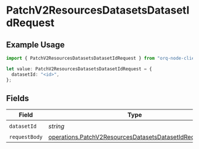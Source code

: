 # PatchV2ResourcesDatasetsDatasetIdRequest

## Example Usage

```typescript
import { PatchV2ResourcesDatasetsDatasetIdRequest } from "orq-node-client/models/operations";

let value: PatchV2ResourcesDatasetsDatasetIdRequest = {
  datasetId: "<id>",
};
```

## Fields

| Field                                                                                                                              | Type                                                                                                                               | Required                                                                                                                           | Description                                                                                                                        |
| ---------------------------------------------------------------------------------------------------------------------------------- | ---------------------------------------------------------------------------------------------------------------------------------- | ---------------------------------------------------------------------------------------------------------------------------------- | ---------------------------------------------------------------------------------------------------------------------------------- |
| `datasetId`                                                                                                                        | *string*                                                                                                                           | :heavy_check_mark:                                                                                                                 | Dataset ID                                                                                                                         |
| `requestBody`                                                                                                                      | [operations.PatchV2ResourcesDatasetsDatasetIdRequestBody](../../models/operations/patchv2resourcesdatasetsdatasetidrequestbody.md) | :heavy_minus_sign:                                                                                                                 | N/A                                                                                                                                |